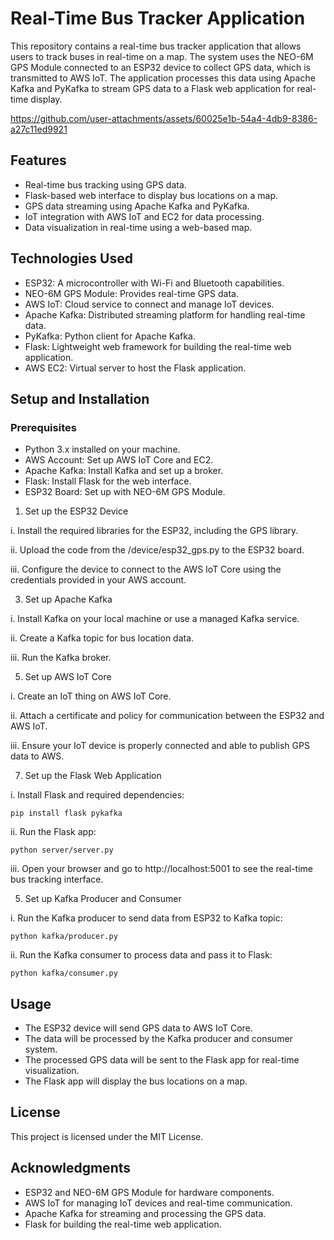 # Real-Time Bus Tracker Application

This repository contains a real-time bus tracker application that allows users to track buses in real-time on a map. The system uses the NEO-6M GPS Module connected to an ESP32 device to collect GPS data, which is transmitted to AWS IoT. The application processes this data using Apache Kafka and PyKafka to stream GPS data to a Flask web application for real-time display.


https://github.com/user-attachments/assets/60025e1b-54a4-4db9-8386-a27c11ed9921


## Features
- Real-time bus tracking using GPS data.
- Flask-based web interface to display bus locations on a map.
- GPS data streaming using Apache Kafka and PyKafka.
- IoT integration with AWS IoT and EC2 for data processing.
- Data visualization in real-time using a web-based map.

## Technologies Used
- ESP32: A microcontroller with Wi-Fi and Bluetooth capabilities.
- NEO-6M GPS Module: Provides real-time GPS data.
- AWS IoT: Cloud service to connect and manage IoT devices.
- Apache Kafka: Distributed streaming platform for handling real-time data.
- PyKafka: Python client for Apache Kafka.
- Flask: Lightweight web framework for building the real-time web application.
- AWS EC2: Virtual server to host the Flask application.


## Setup and Installation

### Prerequisites
- Python 3.x installed on your machine.
- AWS Account: Set up AWS IoT Core and EC2.
- Apache Kafka: Install Kafka and set up a broker.
- Flask: Install Flask for the web interface.
- ESP32 Board: Set up with NEO-6M GPS Module.

1. Set up the ESP32 Device
   
i. Install the required libraries for the ESP32, including the GPS library.

ii. Upload the code from the /device/esp32_gps.py to the ESP32 board.

iii. Configure the device to connect to the AWS IoT Core using the credentials provided in your AWS account.


3. Set up Apache Kafka
   
i. Install Kafka on your local machine or use a managed Kafka service.

ii. Create a Kafka topic for bus location data.

iii. Run the Kafka broker.

5. Set up AWS IoT Core
   
i. Create an IoT thing on AWS IoT Core.

ii. Attach a certificate and policy for communication between the ESP32 and AWS IoT.

iii. Ensure your IoT device is properly connected and able to publish GPS data to AWS.

7. Set up the Flask Web Application
   
i. Install Flask and required dependencies:
```
pip install flask pykafka
```

ii. Run the Flask app:
```
python server/server.py
```

iii. Open your browser and go to http://localhost:5001 to see the real-time bus tracking interface.

5. Set up Kafka Producer and Consumer
   
i. Run the Kafka producer to send data from ESP32 to Kafka topic:
```
python kafka/producer.py
```

ii. Run the Kafka consumer to process data and pass it to Flask:
```
python kafka/consumer.py
```

## Usage
- The ESP32 device will send GPS data to AWS IoT Core.
- The data will be processed by the Kafka producer and consumer system.
- The processed GPS data will be sent to the Flask app for real-time visualization.
- The Flask app will display the bus locations on a map.

## License
This project is licensed under the MIT License.

## Acknowledgments
- ESP32 and NEO-6M GPS Module for hardware components.
- AWS IoT for managing IoT devices and real-time communication.
- Apache Kafka for streaming and processing the GPS data.
- Flask for building the real-time web application.
